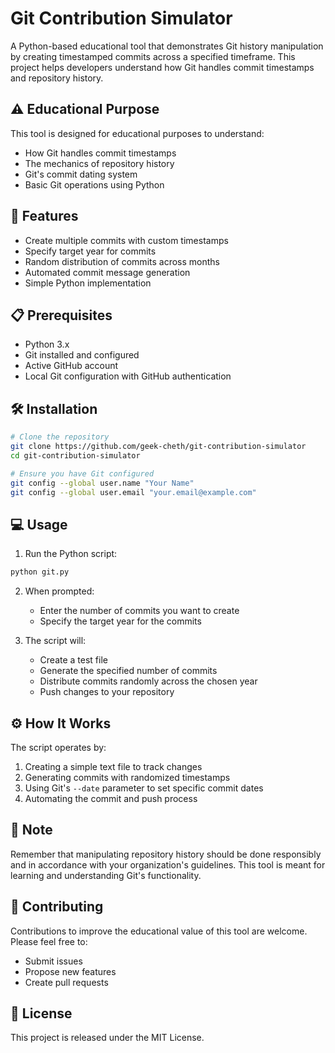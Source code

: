 # Git Contribution Simulator

A Python-based educational tool that demonstrates Git history manipulation by creating timestamped commits across a specified timeframe. This project helps developers understand how Git handles commit timestamps and repository history.

## ⚠️ Educational Purpose

This tool is designed for educational purposes to understand:
- How Git handles commit timestamps
- The mechanics of repository history
- Git's commit dating system
- Basic Git operations using Python

## 🚀 Features

- Create multiple commits with custom timestamps
- Specify target year for commits
- Random distribution of commits across months
- Automated commit message generation
- Simple Python implementation

## 📋 Prerequisites

- Python 3.x
- Git installed and configured
- Active GitHub account
- Local Git configuration with GitHub authentication

## 🛠️ Installation

```bash
# Clone the repository
git clone https://github.com/geek-cheth/git-contribution-simulator
cd git-contribution-simulator

# Ensure you have Git configured
git config --global user.name "Your Name"
git config --global user.email "your.email@example.com"
```

## 💻 Usage

1. Run the Python script:
```bash
python git.py
```

2. When prompted:
   - Enter the number of commits you want to create
   - Specify the target year for the commits

3. The script will:
   - Create a test file
   - Generate the specified number of commits
   - Distribute commits randomly across the chosen year
   - Push changes to your repository

## ⚙️ How It Works

The script operates by:
1. Creating a simple text file to track changes
2. Generating commits with randomized timestamps
3. Using Git's `--date` parameter to set specific commit dates
4. Automating the commit and push process

## 📝 Note

Remember that manipulating repository history should be done responsibly and in accordance with your organization's guidelines. This tool is meant for learning and understanding Git's functionality.

## 🤝 Contributing

Contributions to improve the educational value of this tool are welcome. Please feel free to:
- Submit issues
- Propose new features
- Create pull requests

## 📜 License

This project is released under the MIT License.
